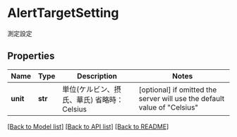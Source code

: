 # AlertTargetSetting

測定設定 

## Properties
Name | Type | Description | Notes
------------ | ------------- | ------------- | -------------
**unit** | **str** | 単位(ケルビン、摂氏、華氏)   省略時：Celsius  | [optional]  if omitted the server will use the default value of "Celsius"

[[Back to Model list]](../README.md#documentation-for-models) [[Back to API list]](../README.md#documentation-for-api-endpoints) [[Back to README]](../README.md)


